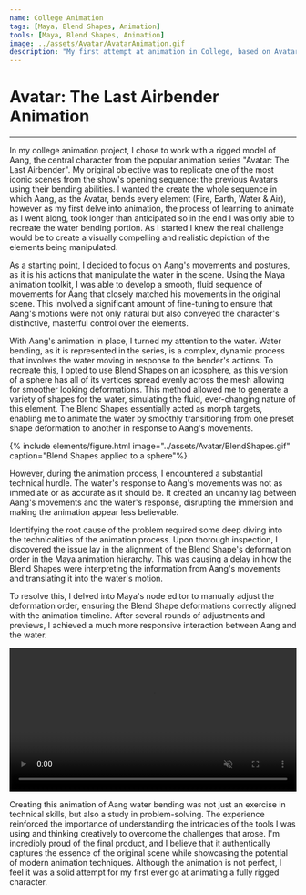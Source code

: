 ```yaml
---
name: College Animation
tags: [Maya, Blend Shapes, Animation]
tools: [Maya, Blend Shapes, Animation]
image: ../assets/Avatar/AvatarAnimation.gif
description: "My first attempt at animation in College, based on Avatar: The Last Airbender"
---
```


# **Avatar: The Last Airbender Animation**

---

In my college animation project, I chose to work with a rigged model of Aang, the central character from the popular animation series "Avatar: The Last Airbender". My original objective was to replicate one of the most iconic scenes from the show's opening sequence: the previous Avatars using their bending abilities. I wanted the create the whole sequence in which Aang, as the Avatar, bends every element (Fire, Earth, Water & Air), however as my first delve into animation, the process of learning to animate as I went along, took longer than anticipated so in the end I was only able to recreate the water bending portion. As I started I knew the real challenge would be to create a visually compelling and realistic depiction of the elements being manipulated.

As a starting point, I decided to focus on Aang's movements and postures, as it is his actions that manipulate the water in the scene. Using the Maya animation toolkit, I was able to develop a smooth, fluid sequence of movements for Aang that closely matched his movements in the original scene. This involved a significant amount of fine-tuning to ensure that Aang's motions were not only natural but also conveyed the character's distinctive, masterful control over the elements.

With Aang's animation in place, I turned my attention to the water. Water bending, as it is represented in the series, is a complex, dynamic process that involves the water moving in response to the bender's actions. To recreate this, I opted to use Blend Shapes on an icosphere, as this version of a sphere has all of its vertices spread evenly across the mesh allowing for smoother looking deformations. This method allowed me to generate a variety of shapes for the water, simulating the fluid, ever-changing nature of this element. The Blend Shapes essentially acted as morph targets, enabling me to animate the water by smoothly transitioning from one preset shape deformation to another in response to Aang's movements.

{% include elements/figure.html image="../assets/Avatar/BlendShapes.gif" caption="Blend Shapes applied to a sphere"%}

However, during the animation process, I encountered a substantial technical hurdle. The water's response to Aang's movements was not as immediate or as accurate as it should be. It created an uncanny lag between Aang's movements and the water's response, disrupting the immersion and making the animation appear less believable.

Identifying the root cause of the problem required some deep diving into the technicalities of the animation process. Upon thorough inspection, I discovered the issue lay in the alignment of the Blend Shape's deformation order in the Maya animation hierarchy. This was causing a delay in how the Blend Shapes were interpreting the information from Aang's movements and translating it into the water's motion.

To resolve this, I delved into Maya's node editor to manually adjust the deformation order, ensuring the Blend Shape deformations correctly aligned with the animation timeline. After several rounds of adjustments and previews, I achieved a much more responsive interaction between Aang and the water.

<video width="100%" muted autoplay controls>
    <source src="../assets/Avatar/AvatarAnimation.mp4" type="video/mp4">
</video>

Creating this animation of Aang water bending was not just an exercise in technical skills, but also a study in problem-solving. The experience reinforced the importance of understanding the intricacies of the tools I was using and thinking creatively to overcome the challenges that arose. I'm incredibly proud of the final product, and I believe that it authentically captures the essence of the original scene while showcasing the potential of modern animation techniques. Although the animation is not perfect, I feel it was a solid attempt for my first ever go at animating a fully rigged character.